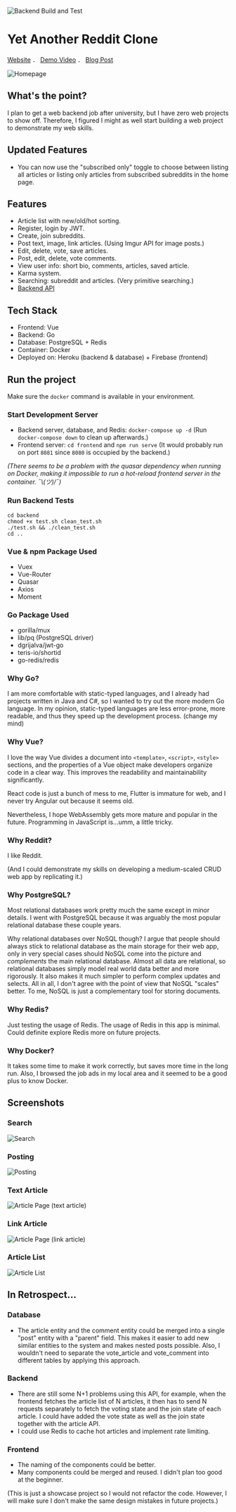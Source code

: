 ![Backend Build and Test](https://github.com/YuChaoGithub/YARC/workflows/Backend%20Build%20and%20Test/badge.svg)

# Yet Another Reddit Clone

[Website](https://yarc-29bed.firebaseapp.com/) ． [Demo Video](https://youtu.be/BwcGhgvhw6k) ． [Blog Post](https://shinerightstudio.com/posts/project-yarc-cloning-reddit-using-go-and-vue/)

![Homepage](https://i.imgur.com/xXuFYuf.png)

## What's the point?
I plan to get a web backend job after university, but I have zero web projects to show off. Therefore, I figured I might as well start building a web project to demonstrate my web skills.

## Updated Features
* You can now use the "subscribed only" toggle to choose between listing all articles or listing only articles from subscribed subreddits in the home page.

## Features
* Article list with new/old/hot sorting.
* Register, login by JWT.
* Create, join subreddits.
* Post text, image, link articles. (Using Imgur API for image posts.)
* Edit, delete, vote, save articles.
* Post, edit, delete, vote comments.
* View user info: short bio, comments, articles, saved article.
* Karma system.
* Searching: subreddit and articles. (Very primitive searching.)
* [Backend API](https://github.com/YuChaoGithub/YARC/blob/master/backend/readme.md)

## Tech Stack
* Frontend: Vue
* Backend: Go
* Database: PostgreSQL + Redis
* Container: Docker
* Deployed on: Heroku (backend & database) + Firebase (frontend)

## Run the project
Make sure the `docker` command is available in your environment.

### Start Development Server
* Backend server, database, and Redis: `docker-compose up -d` (Run `docker-compose down` to clean up afterwards.)
* Frontend server: `cd frontend` and `npm run serve` (It would probably run on port `8081` since `8080` is occupied by the backend.)

*(There seems to be a problem with the quasar dependency when running on Docker, making it impossible to run a hot-reload frontend server in the container. ¯\\_(ツ)_/¯)*

### Run Backend Tests
```
cd backend
chmod +x test.sh clean_test.sh
./test.sh && ./clean_test.sh
cd ..
```

### Vue & npm Package Used
* Vuex
* Vue-Router
* Quasar
* Axios
* Moment

### Go Package Used
* gorilla/mux
* lib/pq (PostgreSQL driver)
* dgrijalva/jwt-go
* teris-io/shortid
* go-redis/redis

### Why Go?
I am more comfortable with static-typed languages, and I already had projects written in Java and C#, so I wanted to try out the more modern Go language. In my opinion, static-typed languages are less error-prone, more readable, and thus they speed up the development process. (change my mind)

### Why Vue?
I love the way Vue divides a document into `<template>`, `<script>`, `<style>` sections, and the properties of a Vue object make developers organize code in a clear way. This improves the readability and maintainability significantly.

React code is just a bunch of mess to me, Flutter is immature for web, and I never try Angular out because it seems old.

Nevertheless, I hope WebAssembly gets more mature and popular in the future. Programming in JavaScript is...umm, a little tricky.

### Why Reddit?
I like Reddit.

(And I could demonstrate my skills on developing a medium-scaled CRUD web app by replicating it.)

### Why PostgreSQL?
Most relational databases work pretty much the same except in minor details. I went with PostgreSQL because it was arguably the most popular relational database these couple years.

Why relational databases over NoSQL though? I argue that people should always stick to relational database as the main storage for their web app, only in very special cases should NoSQL come into the picture and *complements* the main relational database. Almost all data are relational, so relational databases simply model real world data better and more rigorously. It also makes it much simpler to perform complex updates and selects. All in all, I don't agree with the point of view that NoSQL "scales" better. To me, NoSQL is just a complementary tool for storing documents.

### Why Redis?
Just testing the usage of Redis. The usage of Redis in this app is minimal. Could definite explore Redis more on future projects.

### Why Docker?
It takes some time to make it work correctly, but saves more time in the long run. Also, I browsed the job ads in my local area and it seemed to be a good plus to know Docker.

## Screenshots
### Search
![Search](https://i.imgur.com/H21JMSO.png)

### Posting
![Posting](https://i.imgur.com/my7QdxU.png)

### Text Article
![Article Page (text article)](https://i.imgur.com/nYRDvol.png)

### Link Article
![Article Page (link article)](https://i.imgur.com/Fy0y0Dz.png)

### Article List
![Article List](https://i.imgur.com/018xBow.png)

## In Retrospect...
### Database
* The article entity and the comment entity could be merged into a single "post" entity with a "parent" field. This makes it easier to add new similar entities to the system and makes nested posts possible. Also, I wouldn't need to separate the vote_article and vote_comment into different tables by applying this approach.

### Backend
* There are still some N+1 problems using this API, for example, when the frontend fetches the article list of N articles, it then has to send N requests separately to fetch the voting state and the join state of each article. I could have added the vote state as well as the join state together with the article API.
* I could use Redis to cache hot articles and implement rate limiting.

### Frontend
* The naming of the components could be better.
* Many components could be merged and reused. I didn't plan too good at the beginner.

(This is just a showcase project so I would not refactor the code. However, I will make sure I don't make the same design mistakes in future projects.)
